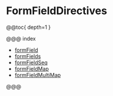 <a id="formfielddirectives"></a>
# FormFieldDirectives

@@toc{ depth=1 }

@@@ index

* [formField](formField.md)
* [formFields](formFields.md)
* [formFieldSeq](formFieldSeq.md)
* [formFieldMap](formFieldMap.md)
* [formFieldMultiMap](formFieldMultiMap.md)

@@@